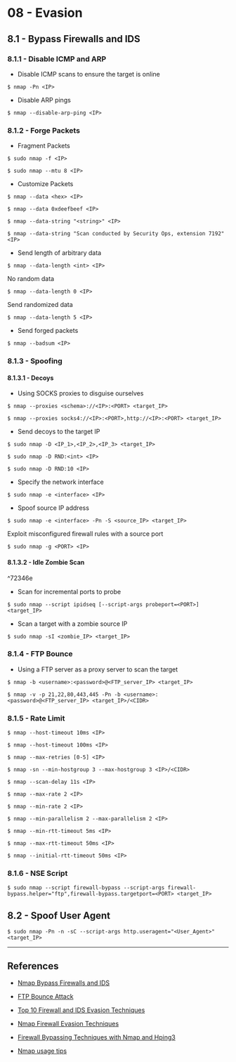 # 08 - Evasion

## 8.1 - Bypass Firewalls and IDS

### 8.1.1 - Disable ICMP and ARP

- Disable ICMP scans to ensure the target is online

`$ nmap -Pn <IP>`

- Disable ARP pings

`$ nmap --disable-arp-ping <IP>`

### 8.1.2 - Forge Packets

- Fragment Packets

`$ sudo nmap -f <IP>`

`$ sudo nmap --mtu 8 <IP>`

- Customize Packets

`$ nmap --data <hex> <IP>`

`$ nmap --data 0xdeefbeef <IP>`

`$ nmap --data-string "<string>" <IP>`

`$ nmap --data-string "Scan conducted by Security Ops, extension 7192" <IP>`

- Send length of arbitrary data

`$ nmap --data-length <int> <IP>`

No random data

`$ nmap --data-length 0 <IP>`

Send randomized data

`$ nmap --data-length 5 <IP>`

- Send forged packets

`$ nmap --badsum <IP>`

### 8.1.3 -  Spoofing

#### 8.1.3.1 - Decoys

- Using SOCKS proxies to disguise ourselves

`$ nmap --proxies <schema>://<IP>:<PORT> <target_IP>`

`$ nmap --proxies socks4://<IP>:<PORT>,http://<IP>:<PORT> <target_IP>`

- Send decoys to the target IP

```
$ sudo nmap -D <IP_1>,<IP_2>,<IP_3> <target_IP>

$ sudo nmap -D RND:<int> <IP>

$ sudo nmap -D RND:10 <IP>
```

- Specify the network interface

`$ sudo nmap -e <interface> <IP>`

- Spoof source IP address

`$ sudo nmap -e <interface> -Pn -S <source_IP> <target_IP>`

Exploit misconfigured firewall rules with a source port

`$ sudo nmap -g <PORT> <IP>`

#### 8.1.3.2 - Idle Zombie Scan

^72346e

- Scan for incremental ports to probe

`$ sudo nmap --script ipidseq [--script-args probeport=<PORT>] <target_IP>`

- Scan a target with a zombie source IP

`$ sudo nmap -sI <zombie_IP> <target_IP>`

### 8.1.4 -  FTP Bounce

- Using a FTP server as a proxy server to scan the target

`$ nmap -b <username>:<password>@<FTP_server_IP> <target_IP>`

`$ nmap -v -p 21,22,80,443,445 -Pn -b <username>:<password>@<FTP_server_IP> <target_IP>/<CIDR>`

### 8.1.5 -  Rate Limit

`$ nmap --host-timeout 10ms <IP>`

`$ nmap --host-timeout 100ms <IP>`

`$ nmap --max-retries [0-5] <IP>`

`$ nmap -sn --min-hostgroup 3 --max-hostgroup 3 <IP>/<CIDR>`

`$ nmap --scan-delay 11s <IP>`

`$ nmap --max-rate 2 <IP>`

`$ nmap --min-rate 2 <IP>`

`$ nmap --min-parallelism 2 --max-parallelism 2 <IP>`

`$ nmap --min-rtt-timeout 5ms <IP>`

`$ nmap --max-rtt-timeout 50ms <IP>`

`$ nmap --initial-rtt-timeout 50ms <IP>`

### 8.1.6 -  NSE Script

`$ sudo nmap --script firewall-bypass --script-args firewall-bypass.helper="ftp",firewall-bypass.targetport=<PORT> <target_IP>`

## 8.2 - Spoof User Agent

`$ sudo nmap -Pn -n -sC --script-args http.useragent="<User_Agent>" <target_IP>`

---
## References

- [Nmap Bypass Firewalls and IDS](https://nmap.org/book/man-bypass-firewalls-ids.html)

- [FTP Bounce Attack](https://book.hacktricks.xyz/pentesting/pentesting-ftp/ftp-bounce-attack)

- [Top 10 Firewall and IDS Evasion Techniques](https://medium.com/@IamLucif3r/top-10-firewall-ids-evasion-techniques-cb1e1cc06f24)

- [Nmap Firewall Evasion Techniques](https://www.dimz-it.com/berkas/Nmap_Firewall_Evasion_Techniques.pdf)

- [Firewall Bypassing Techniques with Nmap and Hping3](https://dzone.com/articles/firewall-bypassing-techniques-with-nmap-and-hping3)

- [Nmap usage tips](https://miloserdov.org/?p=3639)